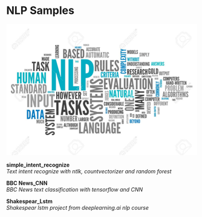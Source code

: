 # NLP Samples

![Screenshot](27857012-word-cloud-with-nlp-related-tags.jpg?raw=true "NLP")

**simple_intent_recognize**                                                                                                               
*Text intent recognize with ntlk, countvectorizer and random forest*

**BBC News_CNN**                                                                                                               
*BBC News text classification with tensorflow and CNN*

**Shakespear_Lstm**                                          
*Shakespear lstm project from deeplearning.ai nlp course*
